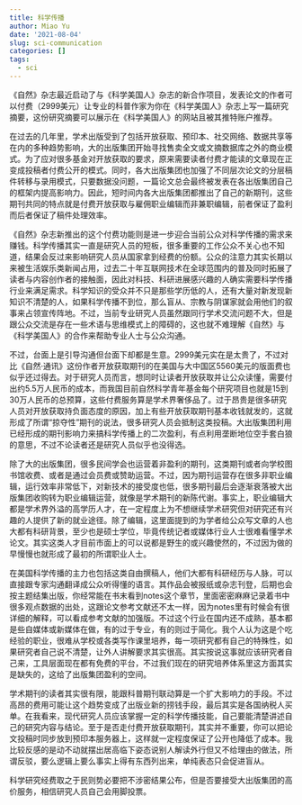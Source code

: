 ```yaml
---
title: 科学传播
author: Miao Yu
date: '2021-08-04'
slug: sci-communication
categories: []
tags:
  - sci
---
```


《自然》杂志最近启动了与《科学美国人》杂志的新合作项目，发表论文的作者可以付费（2999美元）让专业的科普作家为你在《科学美国人》杂志上写一篇研究摘要，这份研究摘要可以展示在《科学美国人》的网站且被其推特账户推荐。

在过去的几年里，学术出版受到了包括开放获取、预印本、社交网络、数据共享等在内的多种趋势影响，大的出版集团开始寻找售卖全文或文摘数据库之外的商业模式。为了应对很多基金对开放获取的要求，原来需要读者付费才能读的文章现在正变成投稿者付费公开的模式。同时，各大出版集团也加强了不同层次论文的分层稿件转移与录用模式，只要数据没问题，一篇论文总会最终被发表在各出版集团自己的框架内提高影响力。因此，短时间内各大出版集团都推出了自己的新期刊，这些期刊共同的特点就是付费开放获取与雇佣职业编辑而非兼职编辑，前者保证了盈利而后者保证了稿件处理效率。

《自然》杂志新推出的这个付费功能则是进一步迎合当前公众对科学传播的需求来赚钱。科学传播其实一直是研究人员的短板，很多重要的工作公众不关心也不知道，结果会反过来影响研究人员从国家拿到经费的份额。公众的注意力其实长期以来被生活娱乐类新闻占用，过去二十年互联网技术在全球范围内的普及同时拓展了读者与内容创作者的接触面，因此对科技、科研进展感兴趣的人确实需要科学传播行业来满足需求。科学知识的受众并不只是那些学历低的人，还有大量对新发现新知识不清楚的人，如果科学传播不到位，那么盲从、宗教与阴谋家就会用他们的叙事来占领宣传阵地。不过，当前专业研究人员虽然跟同行学术交流问题不大，但是跟公众交流是存在一些术语与思维模式上的障碍的，这也就不难理解《自然》与《科学美国人》的合作来帮助专业人士与公众沟通。

不过，台面上是引导沟通但台面下却都是生意。2999美元实在是太贵了，不过对比《自然·通讯》这份作者开放获取期刊的在美国与大中国区5560美元的版面费也似乎还过得去。对于研究人员而言，想同时让读者开放获取并让公众读懂，需要付出约5.5万人民币的成本，而我国目前自然科学青年基金每个研究项目也就是15到30万人民币的总预算，这些付费服务算是学术界奢侈品了。过于昂贵是很多研究人员对开放获取持负面态度的原因，加上有些开放获取期刊基本收钱就发的，这就形成了所谓“掠夺性”期刊的说法，很多研究人员会抵制这类投稿。大出版集团利用已经形成的期刊影响力来搞科学传播上的二次盈利，有点利用垄断地位空手套白狼的意思，不过不论读者还是研究人员似乎也没得选。

除了大的出版集团，很多民间学会也运营着非盈利的期刊，这类期刊或者向学校图书馆收费、或者是通过会员费或赞助运营。不过，因为期刊运营存在很多非职业编辑，运行效率非常低下，对新技术的接受度也低，很多期刊最后会逐渐衰落被大出版集团收购转为职业编辑运营，就像是学术期刊的新陈代谢。事实上，职业编辑大都是学术界外溢的高学历人才，在一定程度上为不想继续学术研究但对研究还有兴趣的人提供了新的就业途径。除了编辑，这里面提到的为学者给公众写文章的人也大都有科研背景，至少也是硕士学位，毕竟传统记者或媒体行业人士很难看懂学术论文。其实这类人才目前市面上的可以说都是野生的或兴趣使然的，不过因为做的早慢慢也就形成了最初的所谓职业人士。

在美国科学传播的主力也包括这类自由撰稿人，他们大都有科研经历与人脉，可以直接跟专家沟通翻译成公众听得懂的语言。其作品会被报纸或杂志刊登，后期也会按主题结集出版，你经常能在书末看到notes这个章节，里面密密麻麻记录着书中很多观点数据的出处，这跟论文参考文献还不太一样，因为notes里有时候会有很详细的解释，可以看成参考文献的加强版。不过这个行业在国内还不成熟，基本都是些自媒体或新媒体在做，有的过于专业，有的则过于简化。我个人认为这是个吃经验的职业，很难从学校或各类写作课里培养，每一项研究都有自己的特殊性，如果研究者自己说不清楚，让外人讲解要求其实很高。其实按说这事就应该研究者自己来，工具层面现在都有免费的平台，不过我们现在的研究培养体系里这方面其实是缺失的，这给了出版集团盈利的空间。

学术期刊的读者其实很有限，能跟科普期刊联动算是一个扩大影响力的手段。不过高昂的费用可能让这个趋势变成了出版业新的捞钱手段，最后其实是各国纳税人买单。在我看来，现代研究人员应该掌握一定的科学传播技能，自己要能清楚讲述自己的研究内容与结论。至于是否走付费开放获取期刊，其实并不重要，你可以把论文投稿时同步放到预印本服务器上，这样就一定程度保证了公开也降低了成本。我比较反感的是动不动就摆出居高临下姿态说别人解读外行但又不给理由的做法，所谓反驳，要么逻辑上要么事实上得有东西列出来，单纯表态只会促进盲从。

科学研究经费取之于民则势必要把不涉密结果公布，但是否要接受大出版集团的高价服务，相信研究人员自己会用脚投票。
